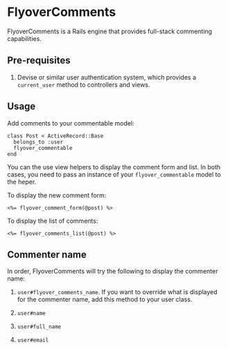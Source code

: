 # FlyoverComments

FlyoverComments is a Rails engine that provides full-stack commenting capabilities.


## Pre-requisites

1. Devise or similar user authentication system, which provides a ```current_user``` method to controllers and views.

## Usage

Add comments to your commentable model:
```
class Post < ActiveRecord::Base
  belongs_to :user
  flyover_commentable
end
```

You can the use view helpers to display the comment form and list. In both cases, you need to pass an instance of your ```flyover_commentable``` model to the heper.

To display the new comment form:
```
<%= flyover_comment_form(@post) %>
```

To display the list of comments:
```
<%= flyover_comments_list(@post) %>
```

## Commenter name

In order, FlyoverComments will try the following to display the commenter name:

1. ```user#flyover_comments_name```. If you want to override what is displayed for the commenter name, add this method to your user class.

2. ```user#name```

3. ```user#full_name```

4. ```user#email```